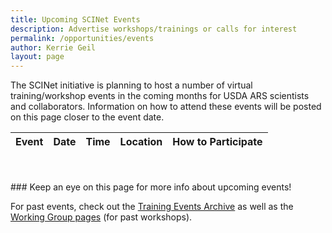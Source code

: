 ```yaml
---
title: Upcoming SCINet Events 
description: Advertise workshops/trainings or calls for interest
permalink: /opportunities/events
author: Kerrie Geil
layout: page
---
```


The SCINet initiative is planning to host a number of virtual training/workshop events in the coming months for USDA ARS scientists and collaborators. Information on how to attend these events will be posted on this page closer to the event date. 

**Event** | **Date** | **Time** | **Location** | **How to Participate**
---|---|---|---|---|



<br>
<br>
### Keep an eye on this page for more info about upcoming events!


For past events, check out the [Training Events Archive](/training-archive/) as well as the [Working Group pages](/working-groups/) (for past workshops).

